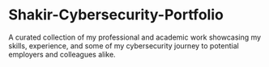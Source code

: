 # Shakir-Cybersecurity-Portfolio
A curated collection of my professional and academic work showcasing my skills, experience, and some of my cybersecurity journey to potential employers and colleagues alike.
